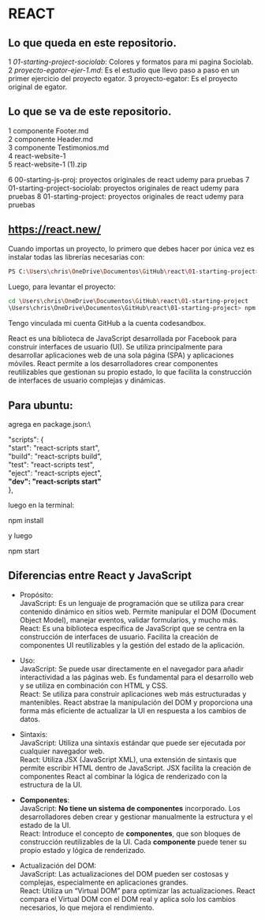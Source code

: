 # REACT

## Lo que queda en este repositorio.

1 *01-starting-project-sociolab*: Colores y formatos para mi pagina Sociolab.\
2 *proyecto-egator-ejer-1.md*: Es el estudio que llevo paso a paso en un primer ejercicio del proyecto egator.
3 proyecto-egator: Es el proyecto original de egator.

## Lo que se va de este repositorio.

1 componente Footer.md\
2 componente Header.md\
3 componente Testimonios.md\
4 react-website-1\
5 react-website-1 (1).zip

6 00-starting-js-proj: proyectos originales de react udemy para pruebas 
7 01-starting-project-sociolab: proyectos originales de react udemy para pruebas
8 01-starting-project: proyectos originales de react udemy para pruebas

## https://react.new/

Cuando importas un proyecto, lo primero que debes hacer por única vez es instalar todas las librerías necesarias con: 

```bash
PS C:\Users\chris\OneDrive\Documentos\GitHub\react\01-starting-project> npm install 
```

Luego, para levantar el proyecto:

```bash
cd \Users\chris\OneDrive\Documentos\GitHub\react\01-starting-project
\Users\chris\OneDrive\Documentos\GitHub\react\01-starting-project> npm run dev
```

Tengo vinculada mi cuenta GitHub a la cuenta codesandbox.

React es una biblioteca de JavaScript desarrollada por Facebook para construir interfaces de usuario (UI). Se utiliza principalmente para desarrollar aplicaciones web de una sola página (SPA) y aplicaciones móviles. React permite a los desarrolladores crear componentes reutilizables que gestionan su propio estado, lo que facilita la construcción de interfaces de usuario complejas y dinámicas.

## Para ubuntu:

agrega en package.json:\

  "scripts": {\
    "start": "react-scripts start",\
    "build": "react-scripts build",\
    "test": "react-scripts test",\
    "eject": "react-scripts eject",\
    **"dev": "react-scripts start"**\
  },

  luego en la terminal:

  npm install

  y luego

  npm start

## Diferencias entre React y JavaScript

- Propósito:\
JavaScript: Es un lenguaje de programación que se utiliza para crear contenido dinámico en sitios web. Permite manipular el DOM (Document Object Model), manejar eventos, validar formularios, y mucho más.\
React: Es una biblioteca específica de JavaScript que se centra en la construcción de interfaces de usuario. Facilita la creación de componentes UI reutilizables y la gestión del estado de la aplicación.

- Uso:\
JavaScript: Se puede usar directamente en el navegador para añadir interactividad a las páginas web. Es fundamental para el desarrollo web y se utiliza en combinación con HTML y CSS.\
React: Se utiliza para construir aplicaciones web más estructuradas y mantenibles. React abstrae la manipulación del DOM y proporciona una forma más eficiente de actualizar la UI en respuesta a los cambios de datos.

- Sintaxis:\
JavaScript: Utiliza una sintaxis estándar que puede ser ejecutada por cualquier navegador web.\
React: Utiliza JSX (JavaScript XML), una extensión de sintaxis que permite escribir HTML dentro de JavaScript. JSX facilita la creación de componentes React al combinar la lógica de renderizado con la estructura de la UI.

- **Componentes**:\
JavaScript: **No tiene un sistema de componentes** incorporado. Los desarrolladores deben crear y gestionar manualmente la estructura y el estado de la UI.\
React: Introduce el concepto de **componentes**, que son bloques de construcción reutilizables de la UI. Cada **componente** puede tener su propio estado y lógica de renderizado.

- Actualización del DOM:\
JavaScript: Las actualizaciones del DOM pueden ser costosas y complejas, especialmente en aplicaciones grandes.\
React: Utiliza un “Virtual DOM” para optimizar las actualizaciones. React compara el Virtual DOM con el DOM real y aplica solo los cambios necesarios, lo que mejora el rendimiento.
